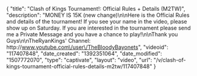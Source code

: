 {
    "title": "Clash of Kings Tournament!: Official Rules + Details (M2TW)",
    "description": "MONEY IS 15K  (new change)\n\nHere is the Official Rules and details of the tournament!  If you see your name in the video, please show up on Saturday.  If you are interested in the tournament please send me a Private Message and you have a chance to play!\n\nThank you Guys\n\nTheRyanKings' Channel: http:\/\/www.youtube.com\/user\/TheBloodyBayonets",
    "videoid": "117407848",
    "date_created": "1392351064",
    "date_modified": "1507772070",
    "type": "captivate",
    "layout": "video",
    "url": "\/v\/clash-of-kings-tournament-official-rules-details-m2tw\/117407848"
}
